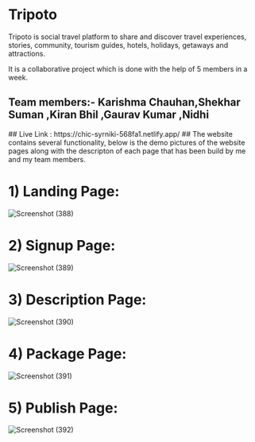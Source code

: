 # Tripoto
Tripoto is social travel platform to share and discover travel experiences, stories, community, tourism guides, hotels, holidays, getaways and attractions.

It is a collaborative project which is done with the help of 5 members in a week.
<h2>Team members:- Karishma Chauhan,Shekhar Suman ,Kiran Bhil ,Gaurav Kumar ,Nidhi</h2> 
## Live Link :  https://chic-syrniki-568fa1.netlify.app/
## The website contains several functionality, below is the demo pictures of the website pages along with the descripton of each page that has been build by me and my team members.



# 1) Landing Page:
![Screenshot (388)](https://user-images.githubusercontent.com/101395093/208605136-be0767fe-2339-4d70-a051-11e9fabe11af.png)

# 2) Signup Page:
![Screenshot (389)](https://user-images.githubusercontent.com/101395093/208604052-11e65efc-e868-4a7e-8c35-d20c52120e90.png)
# 3) Description Page:
![Screenshot (390)](https://user-images.githubusercontent.com/101395093/208604082-17712625-e212-47d4-a32c-60f26214ba90.png)
# 4) Package Page:
![Screenshot (391)](https://user-images.githubusercontent.com/101395093/208604099-71334d74-f43f-4b75-8f6f-25cf191674ba.png)
# 5) Publish Page:
![Screenshot (392)](https://user-images.githubusercontent.com/101395093/208604113-f958ab74-486b-4561-86cf-d3d34170b960.png)
